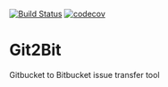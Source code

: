 [![Build Status](https://travis-ci.org/aoisupersix/git2bit.svg?branch=master)](https://travis-ci.org/aoisupersix/git2bit)
[![codecov](https://codecov.io/gh/aoisupersix/git2bit/branch/master/graph/badge.svg)](https://codecov.io/gh/aoisupersix/git2bit)


# Git2Bit

Gitbucket to Bitbucket issue transfer tool
